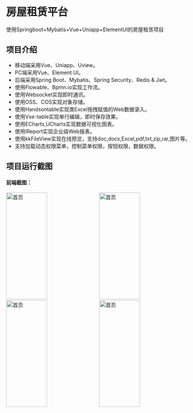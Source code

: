 # 房屋租赁平台
使用Springboot+Mybatis+Vue+Uniapp+ElementUI的房屋租赁项目

## 项目介绍
- 移动端采用Vue、Uniapp、Uview。
- PC端采用Vue、Element UI。
- 后端采用Spring Boot、Mybatis、Spring Security、Redis & Jwt。
- 使用Flowable、Bpmn.io实现工作流。
- 使用Websocket实现即时通讯。
- 使用OSS、COS实现对象存储。
- 使用Handsontable实现类Excel拖拽赋值的Web数据录入。
- 使用Vxe-table实现单行编辑，即时保存效果。
- 使用ECharts,UCharts实现数据可视化图表。
- 使用IReport实现企业级Web报表。
- 使用kkFileView实现在线预览，支持doc,docx,Excel,pdf,txt,zip,rar,图片等。
- 支持加载动态权限菜单，控制菜单权限，按钮权限，数据权限。
  
## 项目运行截图
####  前端截图：

<img src="https://img1.imgtp.com/2023/09/09/oUe8OPTQ.png" alt="首页" width="47%" height="290">&nbsp;&nbsp;&nbsp;&nbsp;<img src="https://img1.imgtp.com/2023/09/09/LUvld6ft.png" alt="首页" width="47%" height="290">
<img src="https://img1.imgtp.com/2023/09/09/x2jy2Qzt.png" alt="首页" width="47%" height="290">&nbsp;&nbsp;&nbsp;&nbsp;<img src="https://img1.imgtp.com/2023/09/09/zf5NMfdY.png" alt="首页" width="47%" height="290">





